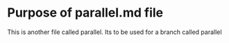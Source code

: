 # Purpose of parallel.md file
This is another file called parallel. Its to be used for a branch called parallel
